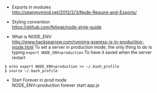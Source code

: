 * Exports in modules   
http://openmymind.net/2012/2/3/Node-Require-and-Exports/

* Styling convention   
https://github.com/felixge/node-style-guide

* What is NODE_ENV    
http://www.hacksparrow.com/running-express-js-in-production-mode.html
To set a server in production mode, the only thing to do is typing ````export NODE_ENV=production````
To have it saved when the server restart
````
$ echo export NODE_ENV=production >> ~/.bash_profile
$ source ~/.bash_profile
````

* Start Forever in prod mode   
NODE_ENV=production forever start app.js 
